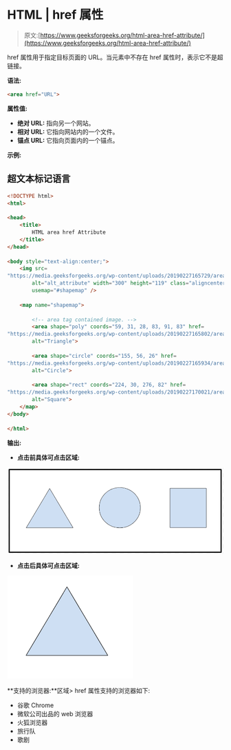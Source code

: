 # HTML | href 属性

> 原文:[https://www.geeksforgeeks.org/html-area-href-attribute/](https://www.geeksforgeeks.org/html-area-href-attribute/)

href 属性用于指定目标页面的 URL。当元素中不存在 href 属性时，表示它不是超链接。

**语法:**

```html
<area href="URL">
```

**属性值:**

*   **绝对 URL:** 指向另一个网站。
*   **相对 URL:** 它指向网站内的一个文件。
*   **锚点 URL:** 它指向页面内的一个锚点。

**示例:**

## 超文本标记语言

```html
<!DOCTYPE html>
<html>

<head>
    <title>
        HTML area href Attribute
    </title>
</head>

<body style="text-align:center;">
    <img src=
"https://media.geeksforgeeks.org/wp-content/uploads/20190227165729/area11.png"
        alt="alt_attribute" width="300" height="119" class="aligncenter"
        usemap="#shapemap" />

    <map name="shapemap">

        <!-- area tag contained image. -->
        <area shape="poly" coords="59, 31, 28, 83, 91, 83" href=
"https://media.geeksforgeeks.org/wp-content/uploads/20190227165802/area2.png"
        alt="Triangle">

        <area shape="circle" coords="155, 56, 26" href=
"https://media.geeksforgeeks.org/wp-content/uploads/20190227165934/area3.png"
        alt="Circle">

        <area shape="rect" coords="224, 30, 276, 82" href=
"https://media.geeksforgeeks.org/wp-content/uploads/20190227170021/area4.png"
        alt="Square">
    </map>
</body>

</html>                   
```

**输出:**

*   **点击前具体可点击区域:**

![alt_attribute](img/a3b203165e8b29b598811a0482f8953d.png)

*   **点击后具体可点击区域:**

![alt_attribute](img/4b7c1e6272be5affb61b29773d446e39.png)

**支持的浏览器:**区域> href 属性支持的浏览器如下:

*   谷歌 Chrome
*   微软公司出品的 web 浏览器
*   火狐浏览器
*   旅行队
*   歌剧